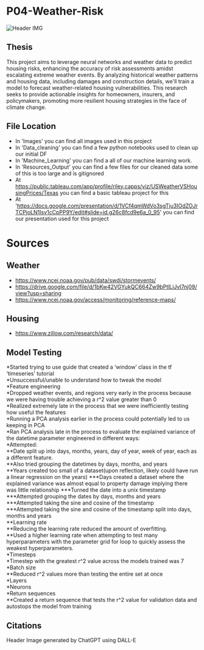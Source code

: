 # P04-Weather-Risk
![Header IMG](Images/DALL·E_Weather_Risk.jpg)

## Thesis
This project aims to leverage neural networks and weather data to predict housing risks, enhancing the accuracy of risk assessments amidst escalating extreme weather events. By analyzing historical weather patterns and housing data, including damages and construction details, we'll train a model to forecast weather-related housing vulnerabilities. This research seeks to provide actionable insights for homeowners, insurers, and policymakers, promoting more resilient housing strategies in the face of climate change.

## File Location
- In 'Images' you can find all images used in this project
- In 'Data_cleaning' you can find a few python notebooks used to clean up our initial DF
- In 'Machine_Learning' you can find a all of our machine learning work.
- In 'Resources_Output' you can find a few files for our cleaned data some of this is too large and is gitignored
- At https://public.tableau.com/app/profile/riley.capps/viz/USWeatherVSHousingPrices/Texas you can find a basic tableau project for this
- At 'https://docs.google.com/presentation/d/1VCf4qmWdVo3sgTju3IOdZOJrTCPjoLN1Isv1cCpPP9Y/edit#slide=id.g26c8fcd9e6a_0_95' you can find our presentation used for this project


# Sources
## Weather
- https://www.ncei.noaa.gov/pub/data/swdi/stormevents/
- https://drive.google.com/file/d/1bKw42VGYukQC664Zw9bPtlLiJvI7nj09/view?usp=sharing
- https://www.ncei.noaa.gov/access/monitoring/reference-maps/

## Housing
- https://www.zillow.com/research/data/	

## Model Testing
*Started trying to use guide that created a ‘window’ class in the tf ‘timeseries’ tutorial  
	*Unsuccessful/unable to understand how to tweak the model  
*Feature engineering  
	*Dropped weather events, and regions very early in the process because we were having trouble achieving a r^2 value greater than 0  
	*Realized extremely late in the process that we were inefficiently testing how useful the features  
	*Running a PCA analysis earlier in the process could potentially led to us keeping in PCA  
	*Ran PCA analysis late in the process to evaluate the explained variance of the datetime parameter engineered in different ways:  
	*Attempted:  
	    **Date split up into days, months, years, day of year, week of year, each as a different feature.  
	    **Also tried grouping the datetimes by days, months, and years  
        **Years created too small of a dataset(upon reflection, likely could have run a linear regression on the years)
	        ***Days created a dataset where the explained variance was almost equal to property damage implying there was little relationship
	    	***Turned the date into a unix timestamp  
	        ***Attempted grouping the dates by days, months and years  
	        ***Attempted taking the sine and cosine of the timestamp  
	        ***Attempted taking the sine and cosine of the timestamp split into days, months and years  
	    **Learning rate  
	    **Reducing the learning rate reduced the amount of overfitting.  
	    **Used a higher learning rate when attempting to test many hyperparameters with the parameter grid for loop to quickly assess the weakest hyperparameters.  
	*Timesteps  
	*Timestep with the greatest r^2 value across the models trained was 7   
	*Batch size  
	    **Reduced r^2 values more than testing the entire set at once  
	*Layers  
    	*Neurons  
	*Return sequences  
        	**Created a return sequence that tests the r^2 value for validation data and autostops the model from training


## Citations
Header Image generated by ChatGPT using DALL-E
